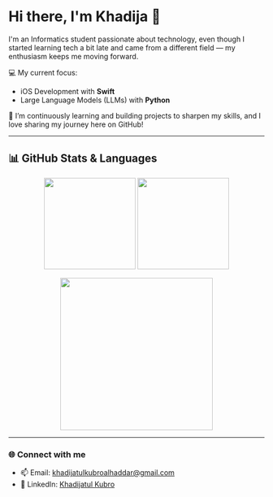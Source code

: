 # Hi there, I'm Khadija 👋

I'm an Informatics student passionate about technology, even though I started learning tech a bit late 
and came from a different field — my enthusiasm keeps me moving forward.  

💻 My current focus:
- iOS Development with **Swift**
- Large Language Models (LLMs) with **Python**

🌱 I’m continuously learning and building projects to sharpen my skills, and I love sharing my journey here on GitHub!

---

## 📊 GitHub Stats & Languages
<p align="center">
  <img height="180em" src="https://github-readme-stats.vercel.app/api?username=khadijakubr&show_icons=true&theme=radical" />
  <img height="180em" src="https://github-readme-stats.vercel.app/api/top-langs/?username=khadijakubr&layout=compact&theme=radical" />
</p>

<p align="center">
  <img src="https://camo.githubusercontent.com/7ad6807a0f9217c2207e54cb17275d4ec3667fc03abb397a38a47bce2bd88ec6/68747470733a2f2f692e67697068792e636f6d2f5254684e30684f5332474f344d2e676966" width="300"/>
</p>

---

### 🌐 Connect with me
- 📫 Email: khadijatulkubroalhaddar@gmail.com 
- 💼 LinkedIn: [Khadijatul Kubro](www.linkedin.com/in/khadijakubr)  
